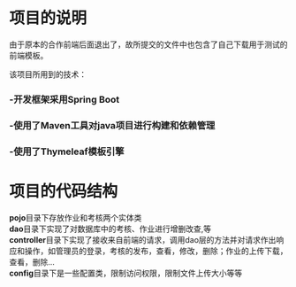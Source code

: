 
# 项目的说明  
由于原本的合作前端后面退出了，故所提交的文件中也包含了自己下载用于测试的前端模板。

该项目所用到的技术：
### -开发框架采用Spring Boot  
### -使用了Maven工具对java项目进行构建和依赖管理  
### -使用了Thymeleaf模板引擎  
# 项目的代码结构  
  **pojo**目录下存放作业和考核两个实体类  
  **dao**目录下实现了对数据库中的考核、作业进行增删改查,等  
  **controller**目录下实现了接收来自前端的请求，调用dao层的方法并对请求作出响应和操作，如管理员的登录，考核的发布，查看，修改，删除；作业的上传下载，查看，删除...  
  **config**目录下是一些配置类，限制访问权限，限制文件上传大小等等
  
